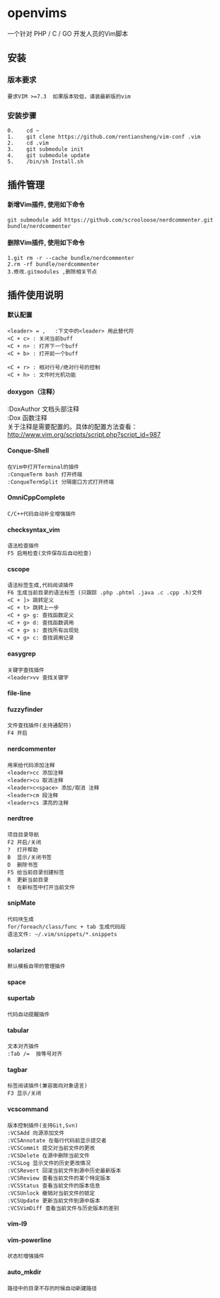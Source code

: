 # openvims

一个针对 PHP / C / GO 开发人员的Vim脚本

## 安装
### 版本要求
    要求VIM >=7.3  如果版本较低，请装最新版的vim

### 安装步骤
    0.    cd ~
    1.    git clone https://github.com/rentiansheng/vim-conf .vim
    2.    cd .vim
    3.    git submodule init
    4.    git submodule update
    5.    /bin/sh Install.sh 

## 插件管理
#### 新增Vim插件, 使用如下命令

    git submodule add https://github.com/scrooloose/nerdcommenter.git bundle/nerdcommenter

#### 删除Vim插件, 使用如下命令

    1.git rm -r --cache bundle/nerdcommenter
    2.rm -rf bundle/nerdcommenter
    3.修改.gitmodules ,删除相关节点

## 插件使用说明   

#### 默认配置

    <leader> = ,   :下文中的<leader> 用此替代符
    <C + c> : 关闭当前buff
    <C + n> : 打开下一个buff
    <C + b> : 打开前一个buff
    
    <C + r> : 相对行号/绝对行号的控制
    <C + h> : 文件时光机功能
#### doxygon（注释）
   :DoxAuthor     文档头部注释   
   :Dox           函数注释           
   关于注释是需要配置的。具体的配置方法查看：http://www.vim.org/scripts/script.php?script_id=987
#### Conque-Shell 

    在Vim中打开Terminal的插件
    :ConqueTerm bash 打开终端
    :ConqueTermSplit 分隔窗口方式打开终端 
    
#### OmniCppComplete
    
    C/C++代码自动补全增强插件

#### checksyntax_vim

    语法检查插件
    F5 启用检查(文件保存后自动检查)
    
#### cscope
    
    语法标签生成,代码阅读插件
    F6 生成当前目录的语法标签 (只跟踪 .php .phtml .java .c .cpp .h)文件
    <C + ]> 跳转定义
    <C + t> 跳转上一步
    <C + g> g: 查找函数定义
    <C + g> d: 查找函数调用
    <C + g> s: 查找所有出现处
    <C + g> c: 查找调用记录
    
#### easygrep

    关键字查找插件
    <leader>vv 查找关键字
    
#### file-line
#### fuzzyfinder
    
    文件查找插件(支持通配符) 
    F4 开启
    
#### nerdcommenter

    用来给代码添加注释
    <leader>cc 添加注释
    <leader>cu 取消注释
    <leader>c<space> 添加/取消 注释
    <leader>cm 段注释
    <leader>cs 漂亮的注释
    
#### nerdtree
    
    项目目录导航
    F2 开启/关闭
    ?  打开帮助
    B  显示/关闭书签
    D  删除书签
    F5 给当前目录创建标签
    R  更新当前目录
    t  在新标签中打开当前文件
    
#### snipMate
    
    代码块生成
    for/foreach/class/func + tab 生成代码段
    语法文件: ~/.vim/snippets/*.snippets
    
#### solarized
    
    默认模板自带的管理插件
#### space
#### supertab
    
    代码自动提醒插件
#### tabular

    文本对齐插件
    :Tab /=  按等号对齐
#### tagbar
    
    标签阅读插件(兼容面向对象语言)
    F3 显示/关闭
#### vcscommand
    
    版本控制插件(支持Git,Svn)
    :VCSAdd 向源添加文件
    :VCSAnnotate 在每行代码前显示提交者
    :VCSCommit 提交对当前文件的更改
    :VCSDelete 在源中删除当前文件
    :VCSLog 显示文件的历史更改情况
    :VCSRevert 回滚当前文件到源中历史最新版本
    :VCSReview 查看当前文件的某个特定版本
    :VCSStatus 查看当前文件的版本信息
    :VCSUnlock 撤销对当前文件的锁定
    :VCSUpdate 更新当前文件到源中版本
    :VCSVimDiff 查看当前文件与历史版本的差别

#### vim-l9
#### vim-powerline
    
    状态栏增强插件
    
#### auto_mkdir

    路径中的目录不存的时候自动新建路径

